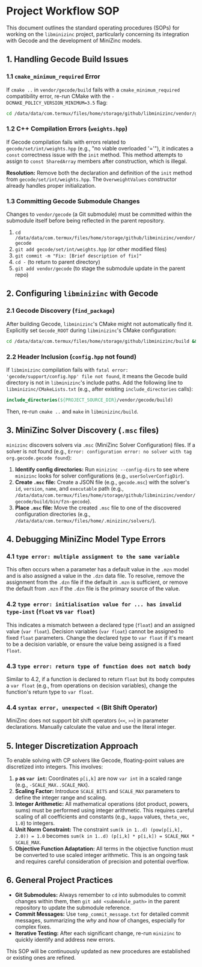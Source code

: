 # Project Workflow SOP

This document outlines the standard operating procedures (SOPs) for working on the `libminizinc` project, particularly concerning its integration with Gecode and the development of MiniZinc models.

## 1. Handling Gecode Build Issues

### 1.1 `cmake_minimum_required` Error
If `cmake ..` in `vendor/gecode/build` fails with a `cmake_minimum_required` compatibility error, re-run CMake with the `-DCMAKE_POLICY_VERSION_MINIMUM=3.5` flag:
```bash
cd /data/data/com.termux/files/home/storage/github/libminizinc/vendor/gecode/build && cmake .. -DCMAKE_POLICY_VERSION_MINIMUM=3.5
```

### 1.2 C++ Compilation Errors (`weights.hpp`)
If Gecode compilation fails with errors related to `gecode/set/int/weights.hpp` (e.g., "no viable overloaded '='"), it indicates a `const` correctness issue with the `init` method. This method attempts to assign to `const SharedArray` members after construction, which is illegal.

**Resolution:** Remove both the declaration and definition of the `init` method from `gecode/set/int/weights.hpp`. The `OverweightValues` constructor already handles proper initialization.

### 1.3 Committing Gecode Submodule Changes
Changes to `vendor/gecode` (a Git submodule) must be committed within the submodule itself before being reflected in the parent repository.
1.  `cd /data/data/com.termux/files/home/storage/github/libminizinc/vendor/gecode`
2.  `git add gecode/set/int/weights.hpp` (or other modified files)
3.  `git commit -m "Fix: [Brief description of fix]"`
4.  `cd -` (to return to parent directory)
5.  `git add vendor/gecode` (to stage the submodule update in the parent repo)

## 2. Configuring `libminizinc` with Gecode

### 2.1 Gecode Discovery (`find_package`)
After building Gecode, `libminizinc`'s CMake might not automatically find it. Explicitly set `Gecode_ROOT` during `libminizinc`'s CMake configuration:
```bash
cd /data/data/com.termux/files/home/storage/github/libminizinc/build && cmake .. -DGecode_ROOT=/data/data/com.termux/files/home/storage/github/libminizinc/vendor/gecode/build
```

### 2.2 Header Inclusion (`config.hpp` not found)
If `libminizinc` compilation fails with `fatal error: 'gecode/support/config.hpp' file not found`, it means the Gecode build directory is not in `libminizinc`'s include paths. Add the following line to `libminizinc/CMakeLists.txt` (e.g., after existing `include_directories` calls):
```cmake
include_directories(${PROJECT_SOURCE_DIR}/vendor/gecode/build)
```
Then, re-run `cmake ..` and `make` in `libminizinc/build`.

## 3. MiniZinc Solver Discovery (`.msc` files)

`minizinc` discovers solvers via `.msc` (MiniZinc Solver Configuration) files. If a solver is not found (e.g., `Error: configuration error: no solver with tag org.gecode.gecode found`):
1.  **Identify config directories:** Run `minizinc --config-dirs` to see where `minizinc` looks for solver configurations (e.g., `userSolverConfigDir`).
2.  **Create `.msc` file:** Create a JSON file (e.g., `gecode.msc`) with the solver's `id`, `version`, `name`, and `executable` path (e.g., `/data/data/com.termux/files/home/storage/github/libminizinc/vendor/gecode/build/bin/fzn-gecode`).
3.  **Place `.msc` file:** Move the created `.msc` file to one of the discovered configuration directories (e.g., `/data/data/com.termux/files/home/.minizinc/solvers/`).

## 4. Debugging MiniZinc Model Type Errors

### 4.1 `type error: multiple assignment to the same variable`
This often occurs when a parameter has a default value in the `.mzn` model and is also assigned a value in the `.dzn` data file. To resolve, remove the assignment from the `.dzn` file if the default in `.mzn` is sufficient, or remove the default from `.mzn` if the `.dzn` file is the primary source of the value.

### 4.2 `type error: initialisation value for ... has invalid type-inst` (`float` vs `var float`)
This indicates a mismatch between a declared type (`float`) and an assigned value (`var float`). Decision variables (`var float`) cannot be assigned to fixed `float` parameters. Change the declared type to `var float` if it's meant to be a decision variable, or ensure the value being assigned is a fixed `float`.

### 4.3 `type error: return type of function does not match body`
Similar to 4.2, if a function is declared to return `float` but its body computes a `var float` (e.g., from operations on decision variables), change the function's return type to `var float`.

### 4.4 `syntax error, unexpected <` (Bit Shift Operator)
MiniZinc does not support bit shift operators (`<<`, `>>`) in parameter declarations. Manually calculate the value and use the literal integer.

## 5. Integer Discretization Approach

To enable solving with CP solvers like Gecode, floating-point values are discretized into integers. This involves:
1.  **`p` as `var int`:** Coordinates `p[i,k]` are now `var int` in a scaled range (e.g., `-SCALE_MAX..SCALE_MAX`).
2.  **Scaling Factor:** Introduce `SCALE_BITS` and `SCALE_MAX` parameters to define the integer range and scaling.
3.  **Integer Arithmetic:** All mathematical operations (dot product, powers, sums) must be performed using integer arithmetic. This requires careful scaling of all coefficients and constants (e.g., `kappa` values, `theta_vec`, `1.0`) to integers.
4.  **Unit Norm Constraint:** The constraint `sum(k in 1..d) (pow(p[i,k], 2.0)) = 1.0` becomes `sum(k in 1..d) (p[i,k] * p[i,k]) = SCALE_MAX * SCALE_MAX`.
5.  **Objective Function Adaptation:** All terms in the objective function must be converted to use scaled integer arithmetic. This is an ongoing task and requires careful consideration of precision and potential overflow.

## 6. General Project Practices

*   **Git Submodules:** Always remember to `cd` into submodules to commit changes within them, then `git add <submodule_path>` in the parent repository to update the submodule reference.
*   **Commit Messages:** Use `temp_commit_message.txt` for detailed commit messages, summarizing the *why* and *how* of changes, especially for complex fixes.
*   **Iterative Testing:** After each significant change, re-run `minizinc` to quickly identify and address new errors.

This SOP will be continuously updated as new procedures are established or existing ones are refined.